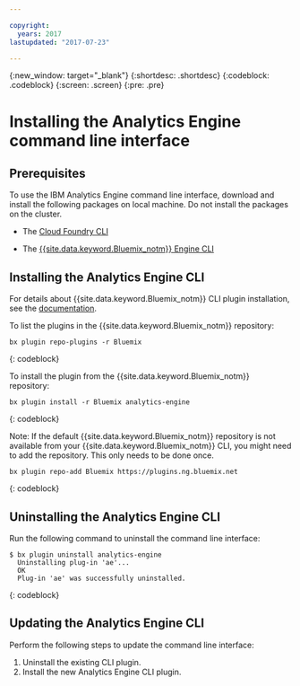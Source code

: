```yaml
---

copyright:
  years: 2017
lastupdated: "2017-07-23"

---
```


<!-- Attribute definitions -->
{:new_window: target="_blank"}
{:shortdesc: .shortdesc}
{:codeblock: .codeblock}
{:screen: .screen}
{:pre: .pre}

# Installing the Analytics Engine command line interface

## Prerequisites
To use the IBM Analytics Engine  command line interface, download and install the following packages on local machine. Do not install the packages on the cluster.
 
- The [Cloud Foundry CLI](https://github.com/cloudfoundry/cli/blob/master/README.md#installing-using-a-package-manager)

- The [{{site.data.keyword.Bluemix_notm}} Engine CLI](https://console.bluemix.net/docs/cli/index.html#cli)

## Installing the Analytics Engine CLI
For details about {{site.data.keyword.Bluemix_notm}} CLI plugin installation, see the [documentation](https://console.bluemix.net/docs/cli/reference/bluemix_cli/get_started.html#getting-started).

To list the plugins in the {{site.data.keyword.Bluemix_notm}} repository:

```
bx plugin repo-plugins -r Bluemix
```
{: codeblock}

To install the plugin from the {{site.data.keyword.Bluemix_notm}} repository:

```
bx plugin install -r Bluemix analytics-engine
```
{: codeblock}

Note: If the default {{site.data.keyword.Bluemix_notm}} repository is not available from your {{site.data.keyword.Bluemix_notm}} CLI, you might need to add the repository. This only needs to be done once.
 
```
bx plugin repo-add Bluemix https://plugins.ng.bluemix.net
```
{: codeblock}


## Uninstalling the Analytics Engine CLI
Run the following command to uninstall the command line interface:

```
$ bx plugin uninstall analytics-engine 
  Uninstalling plug-in 'ae'...
  OK
  Plug-in 'ae' was successfully uninstalled.
```
{: codeblock}

## Updating the Analytics Engine CLI

Perform the following steps to update the command line interface:

1. Uninstall the existing CLI plugin.
3. Install the new Analytics Engine CLI plugin.
